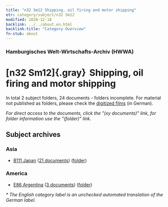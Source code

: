 ```yaml
---
title: "n32 Sm12 Shipping, oil firing and motor shipping"
etr: category/subject/n32 Sm12
modified: 2020-12-18
backlink: ../../about.en.html
backlink-title: "Category Overview"
fn-stub: about
---
```


### Hamburgisches Welt-Wirtschafts-Archiv (HWWA)
# [n32 Sm12]{.gray}&#8201; Shipping, oil firing and motor shipping&#160; 





In total 2 subject folders, 24 documents - folders incomplete.
For material not published as folders, please check the [digitized films](/film/h1_sh) (in German).

_For direct access to the documents, click the "(xy documents)" link, for folder information use the "(folder)" link._

## Subject archives



### Asia

- [B111 Japan](../../../geo/about.en.html#B111) (<a href="https://dfg-viewer.de/show/?tx_dlf[id]=https://pm20.zbw.eu/mets/sh/1412xx/141272/1616xx/161602/public.mets.en.xml" target="_blank">21 documents</a>) ([folder](http://purl.org/pressemappe20/folder/sh/141272,161602))

### America

- [E86 Argentina](../../../geo/about.en.html#E86) (<a href="https://dfg-viewer.de/show/?tx_dlf[id]=https://pm20.zbw.eu/mets/sh/1416xx/141692/1616xx/161602/public.mets.en.xml" target="_blank">3 documents</a>) ([folder](http://purl.org/pressemappe20/folder/sh/141692,161602))


_* The English category label is an unchecked automated translation of the German label._

